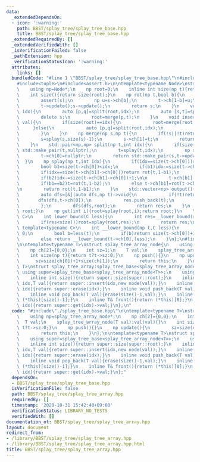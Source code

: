 ```yaml
---
data:
  _extendedDependsOn:
  - icon: ':warning:'
    path: BBST/splay_tree/splay_tree_base.hpp
    title: BBST/splay_tree/splay_tree_base.hpp
  _extendedRequiredBy: []
  _extendedVerifiedWith: []
  _isVerificationFailed: false
  _pathExtension: hpp
  _verificationStatusIcon: ':warning:'
  attributes:
    links: []
  bundledCode: "#line 1 \"BBST/splay_tree/splay_tree_base.hpp\"\n#include<vector>\n\
    #include<tuple>\n#include<assert.h>\n\ntemplate<typename Node>\nstruct splay_tree_base{\n\
    \    using np=Node*;\n    np root=0;\n    inline int size(np t){return t?t->sz:0;}\n\
    \    int size(){return size(root);}\n    np rot(np t,bool b){\n        np s=t->ch[1-b];\n\
    \        assert(s);\n        np u=s->ch[b];\n        t->ch[1-b]=u;\n        s->ch[b]=t;\n\
    \        t->update();s->update();\n        return s;\n    }\n    void erase(int\
    \ idx){\n        auto [p,q]=split(root,idx);\n        auto [s,t]=split(q,1);\n\
    \        delete s;\n        root=merge(p,t);\n    }\n    void insert(int idx,np\
    \ val){\n        if(size(root)==idx){\n            root=merge(root,val);\n   \
    \     }else{\n            auto [p,q]=split(root,idx);\n            root=merge(merge(p,val),q);\n\
    \        }\n    }\n    np merge(np s,np t){\n        if(!s||!t)return s?s:t;\n\
    \        s=splay(s,size(s)-1);\n        s->ch[1]=t;\n        return s->update();\n\
    \    }\n    std::pair<np,np> split(np t,int idx){\n        if(size(t)==idx)return\
    \ std::make_pair(t,nullptr);\n        t=splay(t,idx);\n        np s=t->ch[0];\n\
    \        t->ch[0]=nullptr;\n        return std::make_pair(s,t->update());\n  \
    \  }\n    np splay(np t,int idx){\n        if(idx==size(t->ch[0]))return t;\n\n\
    \        bool b1=size(t->ch[0])<idx;\n        if(b1)idx-=size(t->ch[0])+1;\n\n\
    \        if(idx==size(t->ch[b1]->ch[0]))return rot(t,1-b1);\n        bool b2=size(t->ch[b1]->ch[0])<idx;\n\
    \        if(b2)idx-=size(t->ch[b1]->ch[0])+1;\n\n        t->ch[b1]->ch[b2]=splay(t->ch[b1]->ch[b2],idx);\n\
    \        if(b1==b2)t=rot(t,1-b2);\n        else t->ch[b1]=rot(t->ch[b1],1-b2);\n\
    \n        return rot(t,1-b1);\n    }\n    std::vector<np> output(){\n        std::vector<np>res;\n\
    \        auto dfs=[&](auto dfs,np t)->void{\n            if(!t)return;\n     \
    \       dfs(dfs,t->ch[0]);\n            res.push_back(t);\n            dfs(dfs,t->ch[1]);\n\
    \        };\n        dfs(dfs,root);\n        return res;\n    }\n    np get_root(){return\
    \ root;}\n    np get(int i){root=splay(root,i);return root;}\n    \n    template<typename\
    \ C>\n    int lower_bound(C less){\n        int res=__lower_bound(root,less);\n\
    \        if(res<size())root=splay(root,res);\n        return res;\n    }\n   \
    \ template<typename C>\n    int __lower_bound(np t,C less){\n        if(!t)return\
    \ 0;\n        bool b=less(t);\n        if(b)return size(t->ch[0])+1+__lower_bound(t->ch[1],less);\n\
    \        else return __lower_bound(t->ch[0],less);\n    }\n};\n#line 2 \"BBST/splay_tree/splay_tree_array.hpp\"\
    \n\ntemplate<typename T>\nstruct splay_tree_array_node{\n    using np=splay_tree_array_node*;\n\
    \    np ch[2]={0,0};\n    int sz=1;\n    T val;\n    splay_tree_array_node(T val):val(val){}\n\
    \    int size(np t){return t?t->sz:0;}\n    np push(){}\n    np update(){\n  \
    \      sz=size(ch[0])+1+size(ch[1]);\n        return this;\n    }\n};\n\ntemplate<typename\
    \ T>\nstruct splay_tree_array:splay_tree_base<splay_tree_array_node<T>>{\n   \
    \ using super=splay_tree_base<splay_tree_array_node<T>>;\n    using node=splay_tree_array_node<T>;\n\
    \    inline int size(){return super::size(super::root);}\n    inline void insert(int\
    \ idx,T val){return super::insert(idx,new node(val));}\n    inline void erase(int\
    \ idx){return super::erase(idx);}\n    inline void push_back(T val){insert(size(),val);}\n\
    \    inline void pop_back(T val){erase(size()-1,val);}\n    inline T& back(){return\
    \ (*this)[size()-1];}\n    inline T& front(){return (*this)[0];}\n    T& operator[](int\
    \ idx){return super::get(idx)->val;}\n};\n"
  code: "#include\"./splay_tree_base.hpp\"\n\ntemplate<typename T>\nstruct splay_tree_array_node{\n\
    \    using np=splay_tree_array_node*;\n    np ch[2]={0,0};\n    int sz=1;\n  \
    \  T val;\n    splay_tree_array_node(T val):val(val){}\n    int size(np t){return\
    \ t?t->sz:0;}\n    np push(){}\n    np update(){\n        sz=size(ch[0])+1+size(ch[1]);\n\
    \        return this;\n    }\n};\n\ntemplate<typename T>\nstruct splay_tree_array:splay_tree_base<splay_tree_array_node<T>>{\n\
    \    using super=splay_tree_base<splay_tree_array_node<T>>;\n    using node=splay_tree_array_node<T>;\n\
    \    inline int size(){return super::size(super::root);}\n    inline void insert(int\
    \ idx,T val){return super::insert(idx,new node(val));}\n    inline void erase(int\
    \ idx){return super::erase(idx);}\n    inline void push_back(T val){insert(size(),val);}\n\
    \    inline void pop_back(T val){erase(size()-1,val);}\n    inline T& back(){return\
    \ (*this)[size()-1];}\n    inline T& front(){return (*this)[0];}\n    T& operator[](int\
    \ idx){return super::get(idx)->val;}\n};"
  dependsOn:
  - BBST/splay_tree/splay_tree_base.hpp
  isVerificationFile: false
  path: BBST/splay_tree/splay_tree_array.hpp
  requiredBy: []
  timestamp: '2020-10-31 15:42:40+09:00'
  verificationStatus: LIBRARY_NO_TESTS
  verifiedWith: []
documentation_of: BBST/splay_tree/splay_tree_array.hpp
layout: document
redirect_from:
- /library/BBST/splay_tree/splay_tree_array.hpp
- /library/BBST/splay_tree/splay_tree_array.hpp.html
title: BBST/splay_tree/splay_tree_array.hpp
---
```

